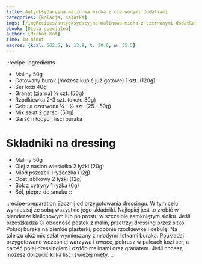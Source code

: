 ```yaml
---
title: Antyoksydacyjna malinowa micha z czerwonymi dodatkami
categories: [kolacja, sałatka]
imgs: [/imgRecipes/antyoksydacyjna-malinowa-micha-z-czerwonymi-dodatkami-1.jpg]
ebook: [Dieta specjalna]
author: [Michał Kot]
time: 10 minut
macros: {kcal: 502.5, b: 13.9, t: 30.0, w: 35.5}
---
```


::recipe-ingredients
- Maliny 50g
- Gotowany burak (możesz kupić już gotowe) 1 szt. (120g)
- Ser kozi 40g
- Granat (ziarna) ½ szt. (50g)
- Rzodkiewka 2-3 szt. (około 30g)
- Cebula czerwona ¼ - ½ szt. (25 - 50g)
- Mix sałat 2 garści (50g)
- Garść młodych liści buraka

# Składniki na dressing
- Maliny 50g
- Olej z nasion wiesiołka 2 łyżki (20g)
- Miód pszczeli 1 łyżeczka (12g)
- Ocet jabłkowy 2 łyżki (12g)
- Sok z cytryny 1 łyżka (6g)
- Sól, pieprz do smaku
::

::recipe-preparation
Zacznij od przygotowania dressingu. W tym celu wymieszaj ze sobą wszystkie jego składniki. Najlepiej jest to zrobić w blenderze kielichowym lub po prostu w szczelnie zamkniętym słoiku. Jeśli przeszkadza Ci obecność pestek z malin, przetrzyj dressing przez sitko. Pokrój buraka na cienkie plasterki, podobnie rzodkiewkę i cebulę. Na talerzu ułóż mix sałat wymieszany z młodymi listkami buraka. Poukładaj przygotowane wcześniej warzywa i owoce, pokrusz w palcach kozi ser, a całość polej dressingiem i ozdób malinami oraz granatem. Jeśli chcesz, możesz dorzucić kilka liści świeżej mięty.
::